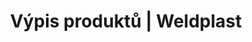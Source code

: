 ---
Link: "file:/Users/vinayakpatel/Downloads/www.weldplast.cz/produkty%3Fpg=2"
product_name: "null"
product_id: "null"
title: "Výpis produktů | Weldplast"
product_desc: ""
product_specs: ""
product_downloads: ""
href: ""
accessories: ""
similar_products: ""
---